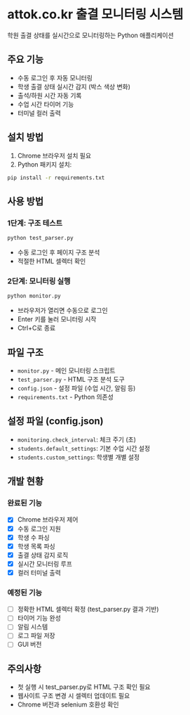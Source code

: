 # attok.co.kr 출결 모니터링 시스템

학원 출결 상태를 실시간으로 모니터링하는 Python 애플리케이션

## 주요 기능

- 수동 로그인 후 자동 모니터링
- 학생 출결 상태 실시간 감지 (박스 색상 변화)
- 출석/하원 시간 자동 기록
- 수업 시간 타이머 기능
- 터미널 컬러 출력

## 설치 방법

1. Chrome 브라우저 설치 필요
2. Python 패키지 설치:
```bash
pip install -r requirements.txt
```

## 사용 방법

### 1단계: 구조 테스트
```bash
python test_parser.py
```
- 수동 로그인 후 페이지 구조 분석
- 적절한 HTML 셀렉터 확인

### 2단계: 모니터링 실행
```bash
python monitor.py
```
- 브라우저가 열리면 수동으로 로그인
- Enter 키를 눌러 모니터링 시작
- Ctrl+C로 종료

## 파일 구조

- `monitor.py` - 메인 모니터링 스크립트
- `test_parser.py` - HTML 구조 분석 도구
- `config.json` - 설정 파일 (수업 시간, 알림 등)
- `requirements.txt` - Python 의존성

## 설정 파일 (config.json)

- `monitoring.check_interval`: 체크 주기 (초)
- `students.default_settings`: 기본 수업 시간 설정
- `students.custom_settings`: 학생별 개별 설정

## 개발 현황

### 완료된 기능
- [x] Chrome 브라우저 제어
- [x] 수동 로그인 지원
- [x] 학생 수 파싱
- [x] 학생 목록 파싱
- [x] 출결 상태 감지 로직
- [x] 실시간 모니터링 루프
- [x] 컬러 터미널 출력

### 예정된 기능
- [ ] 정확한 HTML 셀렉터 확정 (test_parser.py 결과 기반)
- [ ] 타이머 기능 완성
- [ ] 알림 시스템
- [ ] 로그 파일 저장
- [ ] GUI 버전

## 주의사항

- 첫 실행 시 test_parser.py로 HTML 구조 확인 필요
- 웹사이트 구조 변경 시 셀렉터 업데이트 필요
- Chrome 버전과 selenium 호환성 확인